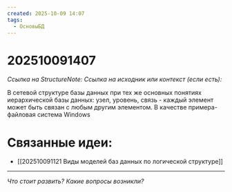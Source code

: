 ```yaml
---
created: 2025-10-09 14:07
tags:
  - ОсновыБД
---
```

# 202510091407
*Ссылка на StructureNote:*
*Ссылка на исходник или контекст (если есть):* 

В сетевой структуре базы данных при тех же основных понятиях иерархической базы данных: узел, уровень, связь - каждый элемент может быть связан с любым другим элементом. В качестве примера- файловая система Windows

# Связанные идеи:
* [[202510091121 Виды моделей баз данных по логической структуре]]
---

*Что стоит развить? Какие вопросы возникли?*